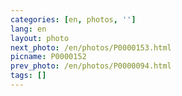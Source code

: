 ```yaml
---
categories: [en, photos, '']
lang: en
layout: photo
next_photo: /en/photos/P0000153.html
picname: P0000152
prev_photo: /en/photos/P0000094.html
tags: []
---
```

